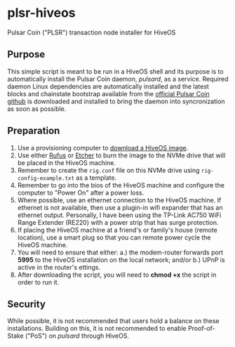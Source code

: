 # plsr-hiveos
Pulsar Coin ("PLSR") transaction node installer for HiveOS

## Purpose
This simple script is meant to be run in a HiveOS shell and its purpose is to automatically install the Pulsar Coin daemon, *pulsard*, as a service. Required daemon Linux dependencies are automatically installed and the latest blocks and chainstate bootstrap available from the [official Pulsar Coin github](https://github.com/Pulsar-Coin/Pulsar-Coin-Cryptocurrency/releases) is downloaded and installed to bring the daemon into syncronization as soon as possible.

## Preparation
1. Use a provisioning computer to [download a HiveOS image](https://download.hiveos.farm/).
2. Use either [Rufus](https://rufus.ie/en/) or [Etcher](https://etcher.balena.io/#download-etcher) to burn the image to the NVMe drive that will be placed in the HiveOS machine.
3. Remember to create the `rig.conf` file on this NVMe drive using `rig-config-example.txt` as a template.
4. Remember to go into the bios of the HiveOS machine and configure the computer to "Power On" after a power loss.
5. Where possible, use an ethernet connection to the HiveOS machine. If ethernet is not available, then use a plugin-in wifi expander that has an ethernet output. Personally, I have been using the TP-Link AC750 WiFi Range Extender (RE220) with a power strip that has surge protection.
6. If placing the HiveOS machine at a friend's or family's house (remote location), use a smart plug so that you can remote power cycle the HiveOS machine.
7. You will need to ensure that either: a.) the modem-router forwards port **5995** to the HiveOS installation on the local network; and/or b.) UPnP is active in the router's ettings.
8. After downloading the script, you will need to **chmod +x** the script in order to run it.

## Security
While possible, it is not recommended that users hold a balance on these installations. Building on this, it is not recommended to enable Proof-of-Stake ("PoS") on *pulsard* through HiveOS.
